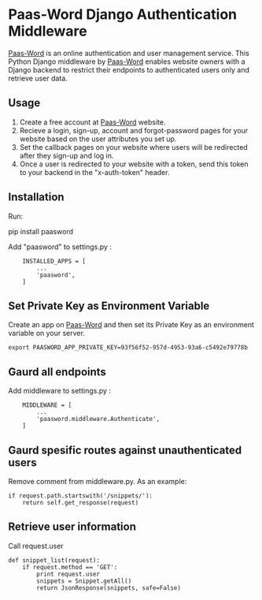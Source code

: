 # Paas-Word Django Authentication Middleware

[Paas-Word](https://www.paas-word.com) is an online authentication and user management service.
This Python Django middleware by [Paas-Word](https://www.paas-word.com) enables website owners with a Django backend to restrict their endpoints to authenticated users only and retrieve user data. 

## Usage

1. Create a free account at [Paas-Word](https://www.paas-word.com) website.
2. Recieve a login, sign-up, account and forgot-password pages for your website based on the user attributes you set up.
3. Set the callback pages on your website where users will be redirected after they sign-up and log in. 
4. Once a user is redirected to your website with a token, send this token to your backend in the "x-auth-token" header.

## Installation

Run:

pip install paasword

Add "paasword" to settings.py :
```
    INSTALLED_APPS = [
        ...
        'paasword',
    ]
```

## Set Private Key as Environment Variable

Create an app on [Paas-Word](https://www.paas-word.com) and then set its Private Key as an environment variable on your server.

`export PAASWORD_APP_PRIVATE_KEY=93f56f52-957d-4953-93a6-c5492e79778b`

## Gaurd all endpoints

Add middleware to settings.py :
```
    MIDDLEWARE = [
        ...
        'paasword.middleware.Authenticate',
    ]
```

## Gaurd spesific routes against unauthenticated users

Remove comment from middleware.py. As an example:
```
if request.path.startswith('/snippets/'):
    return self.get_response(request)
```
    
## Retrieve user information

Call request.user
```
def snippet_list(request):
	if request.method == 'GET':
		print request.user
		snippets = Snippet.getAll()
		return JsonResponse(snippets, safe=False)
```